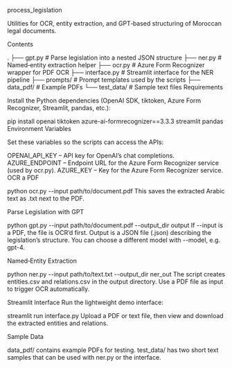 process_legislation

Utilities for OCR, entity extraction, and GPT‑based structuring of Moroccan legal documents.

Contents

.
├── gpt.py            # Parse legislation into a nested JSON structure
├── ner.py            # Named‑entity extraction helper
├── ocr.py            # Azure Form Recognizer wrapper for PDF OCR
├── interface.py      # Streamlit interface for the NER pipeline
├── prompts/          # Prompt templates used by the scripts
├── data_pdf/         # Example PDFs
└── test_data/        # Sample text files
Requirements

Install the Python dependencies (OpenAI SDK, tiktoken, Azure Form Recognizer, Streamlit, pandas, etc.):

pip install openai tiktoken azure-ai-formrecognizer==3.3.3 streamlit pandas
Environment Variables

Set these variables so the scripts can access the APIs:

OPENAI_API_KEY – API key for OpenAI’s chat completions.
AZURE_ENDPOINT – Endpoint URL for the Azure Form Recognizer service (used by ocr.py).
AZURE_KEY – Key for the Azure Form Recognizer service.
OCR a PDF

python ocr.py --input path/to/document.pdf
This saves the extracted Arabic text as <document>.txt next to the PDF.

Parse Legislation with GPT

python gpt.py --input path/to/document.pdf --output_dir output
If --input is a PDF, the file is OCR’d first.
Output is a JSON file (<document>.json) describing the legislation’s structure.
You can choose a different model with --model, e.g. gpt-4.

Named‑Entity Extraction

python ner.py --input path/to/text.txt --output_dir ner_out
The script creates entities.csv and relations.csv in the output directory.
Use a PDF file as input to trigger OCR automatically.

Streamlit Interface
Run the lightweight demo interface:

streamlit run interface.py
Upload a PDF or text file, then view and download the extracted entities and relations.

Sample Data

data_pdf/ contains example PDFs for testing.
test_data/ has two short text samples that can be used with ner.py or the interface.
